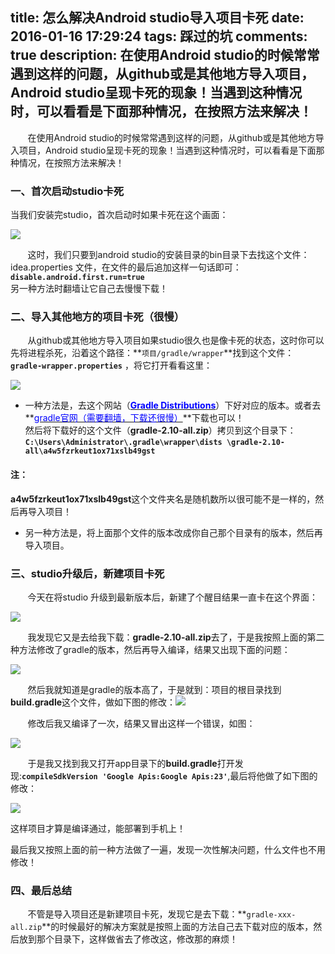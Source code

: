 title: 怎么解决Android studio导入项目卡死
date: 2016-01-16 17:29:24
tags: 踩过的坑
comments: true
description: 在使用Android studio的时候常常遇到这样的问题，从github或是其他地方导入项目，Android studio呈现卡死的现象！当遇到这种情况时，可以看看是下面那种情况，在按照方法来解决！
---
&nbsp;&nbsp;&nbsp;&nbsp;&nbsp;&nbsp;&nbsp;在使用Android studio的时候常常遇到这样的问题，从github或是其他地方导入项目，Android studio呈现卡死的现象！当遇到这种情况时，可以看看是下面那种情况，在按照方法来解决！
### 一、首次启动studio卡死
当我们安装完studio，首次启动时如果卡死在这个画面：    

![](http://i.imgur.com/jdKiv1t.png)  

&nbsp;&nbsp;&nbsp;&nbsp;&nbsp;&nbsp;&nbsp;这时，我们只要到android studio的安装目录的bin目录下去找这个文件：idea.properties 文件，在文件的最后追加这样一句话即可：**`disable.android.first.run=true`**  
另一种方法时翻墙让它自己去慢慢下载！

### 二、导入其他地方的项目卡死（很慢）
&nbsp;&nbsp;&nbsp;&nbsp;&nbsp;&nbsp;&nbsp;从github或其他地方导入项目如果studio很久也是像卡死的状态，这时你可以先将进程杀死，沿着这个路径：**`项目/gradle/wrapper`**找到这个文件： **`gradle-wrapper.properties`** ，将它打开看看这里： 
 
![](http://i.imgur.com/KDJQrId.png)  

* 一种方法是，去这个网站（**[<font color=#0000FF>Gradle Distributions</font>](http://services.gradle.org/distributions)**）下好对应的版本。或者去**[<font color=#0000FF>gradle官网（需要翻墙，下载还很慢）</font>](http://gradle.org/gradle-download/)**下载也可以！  
然后将下载好的这个文件（**gradle-2.10-all.zip**）拷贝到这个目录下： **`C:\Users\Administrator\.gradle\wrapper\dists
\gradle-2.10-all\a4w5fzrkeut1ox71xslb49gst`**  
#### **注：**
**a4w5fzrkeut1ox71xslb49gst**这个文件夹名是随机数所以很可能不是一样的，然后再导入项目！

* 另一种方法是，将上面那个文件的版本改成你自己那个目录有的版本，然后再导入项目。

### 三、studio升级后，新建项目卡死
&nbsp;&nbsp;&nbsp;&nbsp;&nbsp;&nbsp;&nbsp;今天在将studio 升级到最新版本后，新建了个醒目结果一直卡在这个界面：

![](http://i.imgur.com/cLtq9kE.png)  

&nbsp;&nbsp;&nbsp;&nbsp;&nbsp;&nbsp;&nbsp;我发现它又是去给我下载：**gradle-2.10-all.zip**去了，于是我按照上面的第二种方法修改了gradle的版本，然后再导入编译，结果又出现下面的问题：

![](http://i.imgur.com/FTZDR3B.png) 

&nbsp;&nbsp;&nbsp;&nbsp;&nbsp;&nbsp;&nbsp;然后我就知道是gradle的版本高了，于是就到：项目的根目录找到**build.gradle**这个文件，做如下图的修改：![](http://i.imgur.com/jP1rHT9.png)

&nbsp;&nbsp;&nbsp;&nbsp;&nbsp;&nbsp;&nbsp;修改后我又编译了一次，结果又冒出这样一个错误，如图：

![](http://i.imgur.com/2lu2bK9.png)

&nbsp;&nbsp;&nbsp;&nbsp;&nbsp;&nbsp;&nbsp;于是我又找到我又打开app目录下的**build.gradle**打开发现:**`compileSdkVersion 'Google Apis:Google Apis:23'`**,最后将他做了如下图的修改：

![](http://i.imgur.com/o6gH25d.png)

这样项目才算是编译通过，能部署到手机上！

最后我又按照上面的前一种方法做了一遍，发现一次性解决问题，什么文件也不用修改！

### 四、最后总结
&nbsp;&nbsp;&nbsp;&nbsp;&nbsp;&nbsp;&nbsp;不管是导入项目还是新建项目卡死，发现它是去下载：**`gradle-xxx-all.zip`**的时候最好的解决方案就是按照上面的方法自己去下载对应的版本，然后放到那个目录下，这样做省去了修改这，修改那的麻烦！





